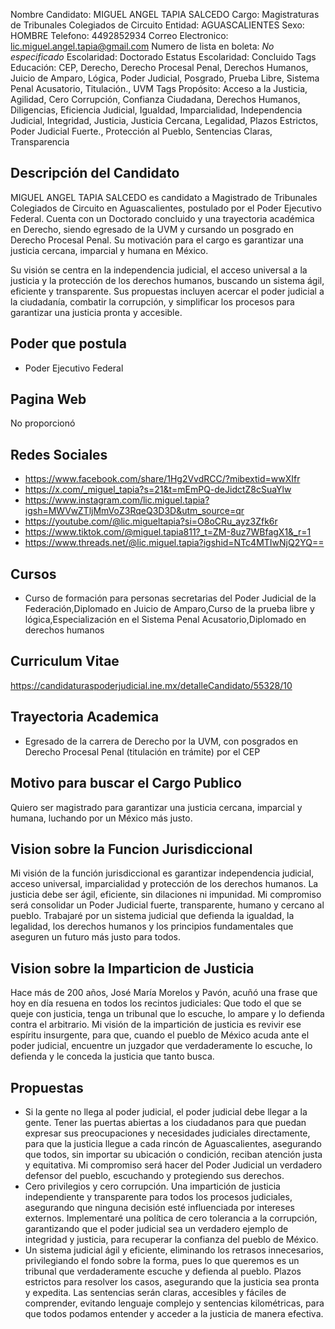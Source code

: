 Nombre Candidato: MIGUEL ANGEL TAPIA SALCEDO
Cargo: Magistraturas de Tribunales Colegiados de Circuito
Entidad: AGUASCALIENTES
Sexo: HOMBRE
Telefono: 4492852934
Correo Electronico: lic.miguel.angel.tapia@gmail.com
Numero de lista en boleta: *No especificado*
Escolaridad: Doctorado
Estatus Escolaridad: Concluido
Tags Educación: CEP, Derecho, Derecho Procesal Penal, Derechos Humanos, Juicio de Amparo, Lógica, Poder Judicial, Posgrado, Prueba Libre, Sistema Penal Acusatorio, Titulación., UVM
Tags Propósito: Acceso a la Justicia, Agilidad, Cero Corrupción, Confianza Ciudadana, Derechos Humanos, Diligencias, Eficiencia Judicial, Igualdad, Imparcialidad, Independencia Judicial, Integridad, Justicia, Justicia Cercana, Legalidad, Plazos Estrictos, Poder Judicial Fuerte., Protección al Pueblo, Sentencias Claras, Transparencia


## Descripción del Candidato 

MIGUEL ANGEL TAPIA SALCEDO es candidato a Magistrado de Tribunales Colegiados de Circuito en Aguascalientes, postulado por el Poder Ejecutivo Federal. Cuenta con un Doctorado concluido y una trayectoria académica en Derecho, siendo egresado de la UVM y cursando un posgrado en Derecho Procesal Penal. Su motivación para el cargo es garantizar una justicia cercana, imparcial y humana en México.

Su visión se centra en la independencia judicial, el acceso universal a la justicia y la protección de los derechos humanos, buscando un sistema ágil, eficiente y transparente. Sus propuestas incluyen acercar el poder judicial a la ciudadanía, combatir la corrupción, y simplificar los procesos para garantizar una justicia pronta y accesible.


## Poder que postula

- Poder Ejecutivo Federal


## Pagina Web

No proporcionó


## Redes Sociales

- https://www.facebook.com/share/1Hg2VvdRCC/?mibextid=wwXIfr
- https://x.com/_miguel_tapia?s=21&t=mEmPQ-deJidctZ8cSuaYlw
- https://www.instagram.com/lic.miguel.tapia?igsh=MWVwZTljMmVoZ3RqeQ3D3D&utm_source=qr
- https://youtube.com/@lic.migueltapia?si=O8oCRu_ayz3Zfk6r
- https://www.tiktok.com/@miguel.tapia811?_t=ZM-8uz7WBfagX1&_r=1
- https://www.threads.net/@lic.miguel.tapia?igshid=NTc4MTIwNjQ2YQ==


## Cursos

- Curso de formación para personas secretarias del Poder Judicial de la Federación,Diplomado en Juicio de Amparo,Curso de la prueba libre y lógica,Especialización en el Sistema Penal Acusatorio,Diplomado en derechos humanos


## Curriculum Vitae

https://candidaturaspoderjudicial.ine.mx/detalleCandidato/55328/10


## Trayectoria Academica

- Egresado de la carrera de Derecho por la UVM, con posgrados en Derecho Procesal Penal (titulación en trámite) por el CEP


## Motivo para buscar el Cargo Publico

Quiero ser magistrado para garantizar una justicia cercana, imparcial y humana, luchando por un México más justo.


## Vision sobre la Funcion Jurisdiccional

Mi visión de la función jurisdiccional es garantizar independencia judicial, acceso universal, imparcialidad y protección de los derechos humanos. La justicia debe ser ágil, eficiente, sin dilaciones ni impunidad. Mi compromiso será consolidar un Poder Judicial fuerte, transparente, humano y cercano al pueblo. Trabajaré por un sistema judicial que defienda la igualdad, la legalidad, los derechos humanos y los principios fundamentales que aseguren un futuro más justo para todos.


## Vision sobre la Imparticion de Justicia

Hace más de 200 años, José María Morelos y Pavón, acuñó una frase que hoy en día resuena en todos los recintos judiciales: Que todo el que se queje con justicia, tenga un tribunal que lo escuche, lo ampare y lo defienda contra el arbitrario. Mi visión de la impartición de justicia es revivir ese espíritu insurgente, para que, cuando el pueblo de México acuda ante el poder judicial, encuentre un juzgador que verdaderamente lo escuche, lo defienda y le conceda la justicia que tanto busca.


## Propuestas

- Si la gente no llega al poder judicial, el poder judicial debe llegar a la gente. Tener las puertas abiertas a los ciudadanos para que puedan expresar sus preocupaciones y necesidades judiciales directamente, para que la justicia llegue a cada rincón de Aguascalientes, asegurando que todos, sin importar su ubicación o condición, reciban atención justa y equitativa. Mi compromiso será hacer del Poder Judicial un verdadero defensor del pueblo, escuchando y protegiendo sus derechos.
- Cero privilegios y cero corrupción. Una impartición de justicia independiente y transparente para todos los procesos judiciales, asegurando que ninguna decisión esté influenciada por intereses externos. Implementaré una política de cero tolerancia a la corrupción, garantizando que el poder judicial sea un verdadero ejemplo de integridad y justicia, para recuperar la confianza del pueblo de México.
- Un sistema judicial ágil y eficiente, eliminando los retrasos innecesarios, privilegiando el fondo sobre la forma, pues lo que queremos es un tribunal que verdaderamente escuche y defienda al pueblo. Plazos estrictos para resolver los casos, asegurando que la justicia sea pronta y expedita. Las sentencias serán claras, accesibles y fáciles de comprender, evitando lenguaje complejo y sentencias kilométricas, para que todos podamos entender y acceder a la justicia de manera efectiva.

